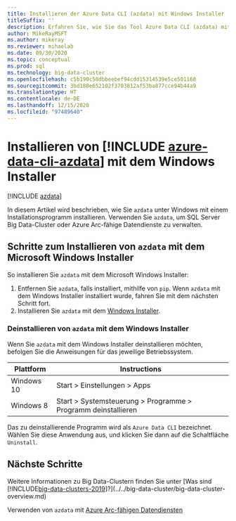 ```yaml
---
title: Installieren der Azure Data CLI (azdata) mit Windows Installer
titleSuffix: ''
description: Erfahren Sie, wie Sie das Tool Azure Data CLI (azdata) mit dem Installer installieren.
author: MikeRayMSFT
ms.author: mikeray
ms.reviewer: mihaelab
ms.date: 09/30/2020
ms.topic: conceptual
ms.prod: sql
ms.technology: big-data-cluster
ms.openlocfilehash: c5b190c50dbbeebef94cdd15314539e5ce501160
ms.sourcegitcommit: 3bd188e652102f3703812af53ba877cce94b44a9
ms.translationtype: HT
ms.contentlocale: de-DE
ms.lasthandoff: 12/15/2020
ms.locfileid: "97489640"
---
```

# <a name="install-azure-data-cli-azdata-with-windows-installer"></a>Installieren von [!INCLUDE [azure-data-cli-azdata](../../includes/azure-data-cli-azdata.md)] mit dem Windows Installer

[!INCLUDE [azdata](../../includes/applies-to-version/azdata.md)]

In diesem Artikel wird beschrieben, wie Sie `azdata` unter Windows mit einem Installationsprogramm installieren. Verwenden Sie `azdata`, um SQL Server Big Data-Cluster oder Azure Arc-fähige Datendienste zu verwalten.

## <a name="steps-to-install-azdata-with-the-microsoft-windows-installer"></a>Schritte zum Installieren von `azdata` mit dem Microsoft Windows Installer

So installieren Sie `azdata` mit dem Microsoft Windows Installer:

1. Entfernen Sie `azdata`, falls installiert, mithilfe von `pip`. Wenn `azdata` mit dem Windows Installer installiert wurde, fahren Sie mit dem nächsten Schritt fort.
1. Installieren Sie `azdata` mit dem [Windows Installer](https://aka.ms/azdata-msi).

### <a name="uninstall-azdata-with-windows-installer"></a>Deinstallieren von `azdata` mit dem Windows Installer

Wenn Sie `azdata` mit dem Windows Installer deinstallieren möchten, befolgen Sie die Anweisungen für das jeweilige Betriebssystem.

| Plattform      | Instructions                                           |
| ------------- |--------------------------------------------------------|
| Windows 10| Start > Einstellungen > Apps                                |
| Windows 8     | Start > Systemsteuerung > Programme > Programm deinstallieren |

Das zu deinstallierende Programm wird als `Azure Data CLI` bezeichnet. Wählen Sie diese Anwendung aus, und klicken Sie dann auf die Schaltfläche `Uninstall`.

## <a name="next-steps"></a>Nächste Schritte

Weitere Informationen zu Big Data-Clustern finden Sie unter [Was sind [!INCLUDE[big-data-clusters-2019](../../includes/ssbigdataclusters-ver15.md)]?](../../big-data-cluster/big-data-cluster-overview.md)

Verwenden von `azdata` mit [Azure Arc-fähigen Datendiensten](/azure/azure-arc/data/)
